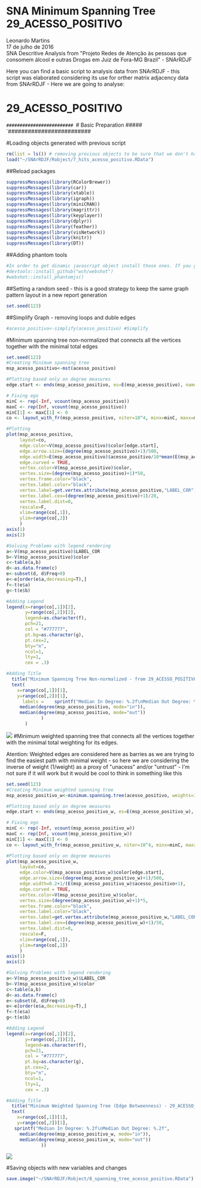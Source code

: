 # SNA Minimum Spanning Tree 29_ACESSO_POSITIVO
Leonardo Martins  
17 de julho de 2016  
SNA Descritive Analysis from "Projeto Redes de Atenção às pessoas que consomem álcool e outras Drogas em Juiz de Fora-MG   Brazil"  - SNArRDJF

Here you can find a basic script to analysis data from SNArRDJF - this script was elaborated considering its use for orther matrix adjacency data from SNArRDJF - Here we are going to analyse:

# 29_ACESSO_POSITIVO

`#########################
`# Basic Preparation #####
`#########################

#Loading objects generated with previous script 

```r
rm(list = ls()) # removing previous objects to be sure that we don't have objects conflicts name
load("~/SNArRDJF/Robject/7_hits_acesso_positivo.RData")
```
##Reload packages

```r
suppressMessages(library(RColorBrewer))
suppressMessages(library(car))
suppressMessages(library(xtable))
suppressMessages(library(igraph))
suppressMessages(library(miniCRAN))
suppressMessages(library(magrittr))
suppressMessages(library(keyplayer))
suppressMessages(library(dplyr))
suppressMessages(library(feather))
suppressMessages(library(visNetwork))
suppressMessages(library(knitr))
suppressMessages(library(DT))
```
##Adding phantom tools

```r
#In order to get dinamic javascript object install those ones. If you get problems installing go to Stackoverflow.com and type your error to discover what to do. In some cases the libraries need to be intalled in outside R libs.
#devtools::install_github("wch/webshot")
#webshot::install_phantomjs()
```
##Setting a random seed - this is a good strategy to keep the same graph pattern layout in a new report generation

```r
set.seed(123)
```

##Simplify Graph - removing loops and duble edges 

```r
#acesso_positivo<-simplify(acesso_positivo) #Simplify
```

#Minimum spanning tree non-normalized that connects all the vertices together with the minimal total edges

```r
set.seed(123)
#Creating Minimum spanning tree
msp_acesso_positivo<-mst(acesso_positivo)

#Plotting based only on degree measures 
edge.start <- ends(msp_acesso_positivo, es=E(msp_acesso_positivo), names=F)[,1]

# Fixing ego
minC <- rep(-Inf, vcount(msp_acesso_positivo))
maxC <- rep(Inf, vcount(msp_acesso_positivo))
minC[1] <- maxC[1] <- 0
co <- layout_with_fr(msp_acesso_positivo, niter=10^4, minx=minC, maxx=maxC,miny=minC, maxy=maxC, weights=E(msp_acesso_positivo)$acesso_positivo)

#Plotting
plot(msp_acesso_positivo, 
     layout=co,
     edge.color=V(msp_acesso_positivo)$color[edge.start],
     edge.arrow.size=(degree(msp_acesso_positivo)+1)/500,
     edge.width=E(msp_acesso_positivo)$acesso_positivo/10*mean(E(msp_acesso_positivo)$acesso_positivo),
     edge.curved = TRUE,
     vertex.color=V(msp_acesso_positivo)$color,
     vertex.size=(degree(msp_acesso_positivo)+1)*50,
     vertex.frame.color="black",
     vertex.label.color="black",
     vertex.label=get.vertex.attribute(msp_acesso_positivo,"LABEL_COR"),
     vertex.label.cex=(degree(msp_acesso_positivo)+1)/20,
     vertex.label.dist=0,
     rescale=F,
     xlim=range(co[,1]), 
     ylim=range(co[,2])
     )
axis(1)
axis(2)

#Solving Problems with legend rendering 
a<-V(msp_acesso_positivo)$LABEL_COR
b<-V(msp_acesso_positivo)$color
c<-table(a,b)
d<-as.data.frame(c)
e<-subset(d, d$Freq>0)
e<-e[order(e$a,decreasing=T),] 
f<-t(e$a)
g<-t(e$b)

#Adding Legend
legend(x=range(co[,1])[2], 
       y=range(co[,2])[2],
       legend=as.character(f),
       pch=21,
       col = "#777777", 
       pt.bg=as.character(g),
       pt.cex=2,
       bty="n", 
       ncol=1,
       lty=1,
       cex = .3)

#Adding Title
  title("Minimum Spanning Tree Non-normalized - from 29_ACESSO_POSITIVO", sub = "Source: from authors ")
  text( 
    x=range(co[,1])[1],
    y=range(co[,2])[1], 
      labels =    sprintf("Median In Degree: %.2f\nMedian Out Degree: %.2f",
     median(degree(msp_acesso_positivo, mode="in")), 
     median(degree(msp_acesso_positivo, mode="out"))
             )
       )
```

![](29_ACESSO_POSITIVO_8_spanning_tree_files/figure-html/unnamed-chunk-6-1.png)<!-- -->
#Minimum weighted spanning tree that connects all the vertices together with the minimal total weighting for its edges. 

Atention: Weighted edges are considered here as barries as we are trying to find the easiest path with minimal weight - so here we are considering the inverse of weight (1/weight) as a proxy of "unacess" and/or "untrust" - I'm not sure if it will work but it would be cool to think in something like this  

```r
set.seed(123)
#Creating Minimum weighted spanning tree
msp_acesso_positivo_w<-minimum.spanning.tree(acesso_positivo, weights=1/(edge_betweenness(acesso_positivo, weights=E(acesso_positivo)$acesso_positivo)+1))

#Plotting based only on degree measures 
edge.start <- ends(msp_acesso_positivo_w, es=E(msp_acesso_positivo_w), names=F)[,1]

# Fixing ego
minC <- rep(-Inf, vcount(msp_acesso_positivo_w))
maxC <- rep(Inf, vcount(msp_acesso_positivo_w))
minC[1] <- maxC[1] <- 0
co <- layout_with_fr(msp_acesso_positivo_w, niter=10^4, minx=minC, maxx=maxC,miny=minC, maxy=maxC, weights =E(msp_acesso_positivo_w)$acesso_positivo)

#Plotting based only on degree measures 
plot(msp_acesso_positivo_w, 
     layout=co,
     edge.color=V(msp_acesso_positivo_w)$color[edge.start],
     edge.arrow.size=(degree(msp_acesso_positivo_w)+1)/500,
     edge.width=0.2+1/(E(msp_acesso_positivo_w)$acesso_positivo+1),
     edge.curved = TRUE,
     vertex.color=V(msp_acesso_positivo_w)$color,
     vertex.size=(degree(msp_acesso_positivo_w)+1)*5,
     vertex.frame.color="black",
     vertex.label.color="black",
     vertex.label=get.vertex.attribute(msp_acesso_positivo_w,"LABEL_COR"),
     vertex.label.cex=(degree(msp_acesso_positivo_w)+1)/50,
     vertex.label.dist=0,
     rescale=F,
     xlim=range(co[,1]), 
     ylim=range(co[,2])
     )
axis(1)
axis(2)

#Solving Problems with legend rendering 
a<-V(msp_acesso_positivo_w)$LABEL_COR
b<-V(msp_acesso_positivo_w)$color
c<-table(a,b)
d<-as.data.frame(c)
e<-subset(d, d$Freq>0)
e<-e[order(e$a,decreasing=T),] 
f<-t(e$a)
g<-t(e$b)

#Adding Legend
legend(x=range(co[,1])[2], 
       y=range(co[,2])[2],
       legend=as.character(f),
       pch=21,
       col = "#777777", 
       pt.bg=as.character(g),
       pt.cex=2,
       bty="n", 
       ncol=1,
       lty=1,
       cex = .3)

#Adding Title
  title("Minimum Weighted Spanning Tree (Edge Betweenness) - 29_ACESSO_POSITIVO", sub = "Source: from authors ")
  text( 
    x=range(co[,1])[1],
    y=range(co[,2])[1], 
   sprintf("Median In Degree: %.2f\nMedian Out Degree: %.2f",
     median(degree(msp_acesso_positivo_w, mode="in")), 
     median(degree(msp_acesso_positivo_w, mode="out"))
             ))
```

![](29_ACESSO_POSITIVO_8_spanning_tree_files/figure-html/unnamed-chunk-7-1.png)<!-- -->


#Saving objects with new variables and changes

```r
save.image("~/SNArRDJF/Robject/8_spanning_tree_acesso_positivo.RData") 
```

